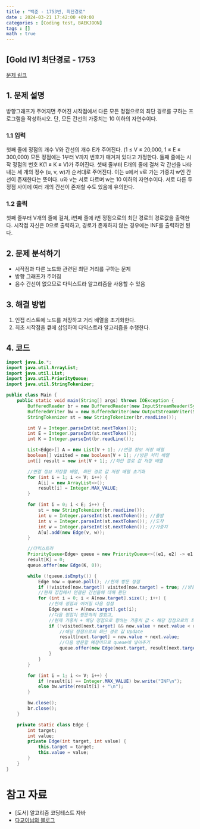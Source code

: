 ```yaml
---
title : "백준 - 1753번, 최단경로"
date : 2024-03-21 17:42:00 +09:00
categories : [Coding test, BAEKJOON]
tags : []
math : true
---
```


## [Gold IV] 최단경로 - 1753 

[문제 링크](https://www.acmicpc.net/problem/1753) 

## 1. 문제 설명

<p>방향그래프가 주어지면 주어진 시작점에서 다른 모든 정점으로의 최단 경로를 구하는 프로그램을 작성하시오. 단, 모든 간선의 가중치는 10 이하의 자연수이다.</p>

### 1.1 입력 

 <p>첫째 줄에 정점의 개수 V와 간선의 개수 E가 주어진다. (1 ≤ V ≤ 20,000, 1 ≤ E ≤ 300,000) 모든 정점에는 1부터 V까지 번호가 매겨져 있다고 가정한다. 둘째 줄에는 시작 정점의 번호 K(1 ≤ K ≤ V)가 주어진다. 셋째 줄부터 E개의 줄에 걸쳐 각 간선을 나타내는 세 개의 정수 (u, v, w)가 순서대로 주어진다. 이는 u에서 v로 가는 가중치 w인 간선이 존재한다는 뜻이다. u와 v는 서로 다르며 w는 10 이하의 자연수이다. 서로 다른 두 정점 사이에 여러 개의 간선이 존재할 수도 있음에 유의한다.</p>

### 1.2 출력 

 <p>첫째 줄부터 V개의 줄에 걸쳐, i번째 줄에 i번 정점으로의 최단 경로의 경로값을 출력한다. 시작점 자신은 0으로 출력하고, 경로가 존재하지 않는 경우에는 INF를 출력하면 된다.</p>

## 2. 문제 분석하기

- 시작점과 다른 노드와 관련된 최단 거리를 구하는 문제
- 방향 그래프가 주어짐
- 음수 간선이 없으므로 다익스트라 알고리즘을 사용할 수 있음

## 3. 해결 방법

1. 인접 리스트에 노드를 저장하고 거리 배열을 초기화한다.
2. 최초 시작점을 큐에 삽입하여 다익스트라 알고리즘을 수행한다. 

## 4. 코드

```java
import java.io.*;
import java.util.ArrayList;
import java.util.List;
import java.util.PriorityQueue;
import java.util.StringTokenizer;

public class Main {
    public static void main(String[] args) throws IOException {
        BufferedReader br = new BufferedReader(new InputStreamReader(System.in));
        BufferedWriter bw = new BufferedWriter(new OutputStreamWriter(System.out));
        StringTokenizer st = new StringTokenizer(br.readLine());

        int V = Integer.parseInt(st.nextToken());
        int E = Integer.parseInt(st.nextToken());
        int K = Integer.parseInt(br.readLine());

        List<Edge>[] A = new List[V + 1]; //연결 정보 저장 배열
        boolean[] visited = new boolean[V + 1]; //방문 처리 배열
        int[] result = new int[V + 1]; //최단 경로 값 저장 배열

        //연결 정보 저장할 배열, 최단 경로 값 저장 배열 초기화
        for (int i = 1; i <= V; i++) {
            A[i] = new ArrayList<>();
            result[i] = Integer.MAX_VALUE;
        }

        for (int i = 0; i < E; i++) {
            st = new StringTokenizer(br.readLine());
            int u = Integer.parseInt(st.nextToken()); //출발
            int v = Integer.parseInt(st.nextToken()); //도착
            int w = Integer.parseInt(st.nextToken()); //가중치
            A[u].add(new Edge(v, w));
        }

        //다익스트라
        PriorityQueue<Edge> queue = new PriorityQueue<>((e1, e2) -> e1.value - e2.value);
        result[K] = 0;
        queue.offer(new Edge(K, 0));

        while (!queue.isEmpty()) {
            Edge now = queue.poll(); //현재 방문 정점
            if (!visited[now.target]) visited[now.target] = true; //방문처리
            //현재 정점에서 연결된 간선들에 대해 판단
            for (int i = 0; i < A[now.target].size(); i++) {
                //현재 정점과 이어질 다음 정점
                Edge next = A[now.target].get(i);
                //다음 정점이 방문하지 않았고,
                //현재 가중치 + 해당 정점으로 향하는 가중치 값 < 해당 정점으로의 최단 경로 값이라면
                if (!visited[next.target] && now.value + next.value < result[next.target]) {
                    //해당 정점으로의 최단 경로 값 Update
                    result[next.target] = now.value + next.value;
                    //다음 방문할 예정이므로 queue에 넣어주기
                    queue.offer(new Edge(next.target, result[next.target]));
                }
            }
        }

        for (int i = 1; i <= V; i++) {
            if (result[i] == Integer.MAX_VALUE) bw.write("INF\n");
            else bw.write(result[i] + "\n");
        }

        bw.close();
        br.close();
    }

    private static class Edge {
        int target;
        int value;
        private Edge(int target, int value) {
            this.target = target;
            this.value = value;
        }
    }
}
```

# 참고 자료

- [도서] 알고리즘 코딩테스트 자바
- [다교이님의 블로그](https://sa11k.tistory.com/75)
